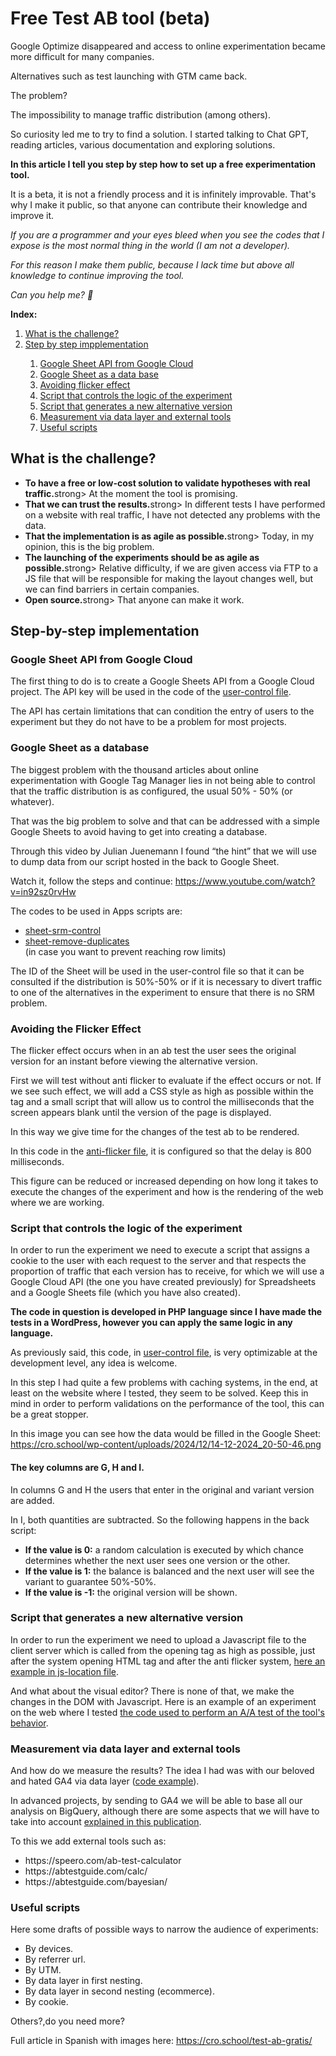 <h1>Free Test AB tool (beta)</h1>
Google Optimize disappeared and access to online experimentation became more difficult for many companies.

Alternatives such as test launching with GTM came back.

The problem?

The impossibility to manage traffic distribution (among others).

So curiosity led me to try to find a solution. I started talking to Chat GPT, reading articles, various documentation and exploring solutions.

<strong>In this article I tell you step by step how to set up a free experimentation tool.</strong>

It is a beta, it is not a friendly process and it is infinitely improvable. That's why I make it public, so that anyone can contribute their knowledge and improve it.

<i>If you are a programmer and your eyes bleed when you see the codes that I expose is the most normal thing in the world (I am not a developer).

For this reason I make them public, because I lack time but above all knowledge to continue improving the tool.

Can you help me? 🙏</i>

<strong>Index:</strong>
<ol>
  <li><a href="https://github.com/RodriCU/test-ab-tool?tab=readme-ov-file#what-is-the-challenge">What is the challenge?</a></li>
  <li><a href="https://github.com/RodriCU/test-ab-tool?tab=readme-ov-file#step-by-step-implementation">Step by step impplementation</a></li>
  <ol>
    <li><a href="https://github.com/RodriCU/test-ab-tool?tab=readme-ov-file#google-sheet-api-from-google-cloud">Google Sheet API from Google Cloud</a></li>
    <li><a href="https://github.com/RodriCU/test-ab-tool?tab=readme-ov-file#google-sheet-as-a-database">Google Sheet as a data base</a></li>
    <li><a href="https://github.com/RodriCU/test-ab-tool?tab=readme-ov-file#avoiding-the-flicker-effect">Avoiding flicker effect</a></li>
    <li><a href="https://github.com/RodriCU/test-ab-tool?tab=readme-ov-file#script-that-controls-the-logic-of-the-experiment">Script that controls the logic of the experiment</a></li>
    <li><a href="https://github.com/RodriCU/test-ab-tool?tab=readme-ov-file#script-that-generates-a-new-alternative-version">Script that generates a new alternative version</a></li>
    <li><a href="https://github.com/RodriCU/test-ab-tool?tab=readme-ov-file#measurement-via-data-layer-and-external-tools">Measurement via data layer and external tools</a></li>
    <li><a href="https://github.com/RodriCU/test-ab-tool?tab=readme-ov-file#useful-scripts">Useful scripts</a></li>
  </ol>  
</ol>



<h2>What is the challenge?</h2>
<ul>
  <li><strong>To have a free or low-cost solution to validate hypotheses with real traffic.</strong>strong> At the moment the tool is promising.
</li>
  <li><strong>That we can trust the results.</strong>strong> In different tests I have performed on a website with real traffic, I have not detected any problems with the data.
</li>
  <li><strong>That the implementation is as agile as possible.</strong>strong> Today, in my opinion, this is the big problem.
</li>
  <li><strong>The launching of the experiments should be as agile as possible.</strong>strong> Relative difficulty, if we are given access via FTP to a JS file that will be responsible for making the layout changes well, but we can find barriers in certain companies.
</li>
  <li><strong>Open source.</strong>strong> That anyone can make it work.
</li>
</ul>



<h2>Step-by-step implementation</h2>
<h3>Google Sheet API from Google Cloud</h3>
The first thing to do is to create a Google Sheets API from a Google Cloud project. The API key will be used in the code of the <a target="_blank" href="https://github.com/RodriCU/test-ab-tool/blob/main/user-control">user-control file</a>.

The API has certain limitations that can condition the entry of users to the experiment but they do not have to be a problem for most projects.


<h3>Google Sheet as a database</h3>
The biggest problem with the thousand articles about online experimentation with Google Tag Manager lies in not being able to control that the traffic distribution is as configured, the usual 50% - 50% (or whatever).

That was the big problem to solve and that can be addressed with a simple Google Sheets to avoid having to get into creating a database.

Through this video by Julian Juenemann I found “the hint” that we will use to dump data from our script hosted in the back to Google Sheet.

Watch it, follow the steps and continue:
https://www.youtube.com/watch?v=in92sz0rvHw


The codes to be used in Apps scripts are:
<ul>
  <li><a target="_blank" href="https://github.com/RodriCU/test-ab-tool/blob/main/sheet-srm-control">sheet-srm-control</a></li>
  <li><a target="_blank" href="https://github.com/RodriCU/test-ab-tool/blob/main/sheet-remove-duplicates">sheet-remove-duplicates</a></li> (in case you want to prevent reaching row limits)
</ul>


The ID of the Sheet will be used in the user-control file so that it can be consulted if the distribution is 50%-50% or if it is necessary to divert traffic to one of the alternatives in the experiment to ensure that there is no SRM problem.


<h3>Avoiding the Flicker Effect</h3>
The flicker effect occurs when in an ab test the user sees the original version for an instant before viewing the alternative version.

First we will test without anti flicker to evaluate if the effect occurs or not. If we see such effect, we will add a CSS style as high as possible within the tag and a small script that will allow us to control the milliseconds that the screen appears blank until the version of the page is displayed.

In this way we give time for the changes of the test ab to be rendered.

In this code in the <a target="_blank" href="https://github.com/RodriCU/test-ab-tool/blob/main/anti-flicker">anti-flicker file</a>, it is configured so that the delay is 800 milliseconds.

This figure can be reduced or increased depending on how long it takes to execute the changes of the experiment and how is the rendering of the web where we are working.


<h3>Script that controls the logic of the experiment</h3>
In order to run the experiment we need to execute a script that assigns a cookie to the user with each request to the server and that respects the proportion of traffic that each version has to receive, for which we will use a Google Cloud API (the one you have created previously) for Spreadsheets and a Google Sheets file (which you have also created).

<strong>The code in question is developed in PHP language since I have made the tests in a WordPress, however you can apply the same logic in any language.</strong>

As previously said, this code, in <a target="_blank" href="https://github.com/RodriCU/test-ab-tool/blob/main/user-control">user-control file</a>, is very optimizable at the development level, any idea is welcome.

In this step I had quite a few problems with caching systems, in the end, at least on the website where I tested, they seem to be solved. Keep this in mind in order to perform validations on the performance of the tool, this can be a great stopper.

In this image you can see how the data would be filled in the Google Sheet:
https://cro.school/wp-content/uploads/2024/12/14-12-2024_20-50-46.png

<h4><strong>The key columns are G, H and I.</strong></h4>

In columns G and H the users that enter in the original and variant version are added.

In I, both quantities are subtracted. So the following happens in the back script:
<ul>
  <li><strong>If the value is 0:</strong> a random calculation is executed by which chance determines whether the next user sees one version or the other.
</li>
  <li><strong>If the value is 1:</strong> the balance is balanced and the next user will see the variant to guarantee 50%-50%.
</li>
  <li><strong>If the value is -1:</strong> the original version will be shown.
</li>
</ul>


<h3>Script that generates a new alternative version</h3>
In order to run the experiment we need to upload a Javascript file to the client server which is called from the opening <head> tag as high as possible, just after the system opening HTML tag and after the anti flicker system, <a target="_blank" href="https://github.com/RodriCU/test-ab-tool/blob/main/js-location">here an example in js-location file</a>.

And what about the visual editor? There is none of that, we make the changes in the DOM with Javascript. Here is an example of an experiment on the web where I tested <a target="_blank" href="https://github.com/RodriCU/test-ab-tool/blob/main/js-changes-example">the code used to perform an A/A test of the tool's behavior</a>.


<h3>Measurement via data layer and external tools</h3>
And how do we measure the results? The idea I had was with our beloved and hated GA4 via data layer (<a target="_blank" href="https://github.com/RodriCU/test-ab-tool/blob/main/data-layer">code example</a>).

In advanced projects, by sending to GA4 we will be able to base all our analysis on BigQuery, although there are some aspects that we will have to take into account <a target="_blank" href="https://www.linkedin.com/feed/update/urn:li:activity:7108407858869714944/?updateEntityUrn=urn%3Ali%3Afs_updateV2%3A%28urn%3Ali%3Aactivity%3A7108407858869714944%2CFEED_DETAIL%2CEMPTY%2CDEFAULT%2Cfalse%29">explained in this publication</a>.

To this we add external tools such as:
<ul>
  <li>https://speero.com/ab-test-calculator</li>
  <li>https://abtestguide.com/calc/</li>
  <li>https://abtestguide.com/bayesian/</li>
</ul>


<h3>Useful scripts</h3>
Here some drafts of possible ways to narrow the <a target="_blank" ahref="https://github.com/RodriCU/test-ab-tool/blob/main/audience">audience of experiments</a>:
<ul>
  <li>By devices.</li>
    <li>By referrer url.</li>
    <li>By UTM.</li>
    <li>By data layer in first nesting.</li>
    <li>By data layer in second nesting (ecommerce).</li>
    <li>By cookie.</li>
</ul>

Others?,do you need more?


Full article in Spanish with images here: 
https://cro.school/test-ab-gratis/






